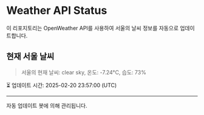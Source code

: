 
# Weather API Status

이 리포지토리는 OpenWeather API를 사용하여 서울의 날씨 정보를 자동으로 업데이트합니다.

## 현재 서울 날씨
> 서울의 현재 날씨: clear sky, 온도: -7.24°C, 습도: 73%

⏳ 업데이트 시간: 2025-02-20 23:57:00 (UTC)

---
자동 업데이트 봇에 의해 관리됩니다.

